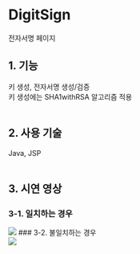 # DigitSign
전자서명 페이지 <br>

## 1. 기능 <br>
키 생성, 전자서명 생성/검증 <br>
키 생성에는 SHA1withRSA 알고리즘 적용 <br><br>

## 2. 사용 기술 <br>
Java, JSP <br><br>

## 3. 시연 영상 <br>
### 3-1. 일치하는 경우 <br>
<img src="https://user-images.githubusercontent.com/97611411/187395838-c078232a-9d11-4c84-acf7-c842c3ca8c12.gif"/>
### 3-2. 불일치하는 경우 <br>
<img src="https://user-images.githubusercontent.com/97611411/187394981-084893d7-7c1e-4de6-8adb-498041a7237f.gif"/>
